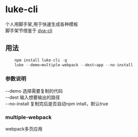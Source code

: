 # luke-cli
个人用脚手架,用于快速生成各种模板  
脚手架节借鉴于 [dva-cli](https://github.com/dvajs/dva-cli)
## 用法
``` javascript
    npm install luke-cli -g
    luke --demo=multiple-webpack --dest=app --no-install
```
### 参数说明
--demo 选择需要复制的代码  
--dest 输入想要输出的路径  
--no-install 复制完后是否自动npm intall，默认true  
### multiple-webpack
webpack多页应用